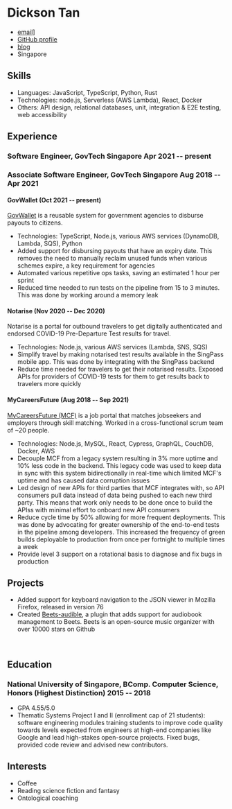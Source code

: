# Dickson Tan

<!-- The unordered list immediately after the h1 will be formatted on a single
line. It is intended to be used for contact details -->

- [email](mailto:dickson.tan.2013@gmail.com)]
- [GitHub profile](https://github.com/Neurrone/)
- [blog](https://neurrone.com)
- Singapore

<!-- The paragraph after the h1 and ul and before the first h2 is optional. It
is intended to be used for a short summary. -->

## Skills

- Languages: JavaScript, TypeScript, Python, Rust
- Technologies: node.js, Serverless (AWS Lambda), React, Docker
- Others: API design, relational databases, unit, integration & E2E testing, web accessibility

## Experience

<!-- You have to wrap the "left" and "right" half of these headings in spans by
hand -->

### <span>Software Engineer, GovTech Singapore</span> <span>Apr 2021 -- present</span>

### <span>Associate Software Engineer, GovTech Singapore</span> <span>Aug 2018 -- Apr 2021</span>

#### <span>GovWallet (Oct 2021 -- present)</span>

[GovWallet](https://www.developer.tech.gov.sg/technologies/platform/govwallet.html) is a reusable system for government agencies to disburse payouts to citizens.

- Technologies: TypeScript, Node.js, various AWS services (DynamoDB, Lambda, SQS), Python
- Added support for disbursing payouts that have an expiry date. This removes the need to manually reclaim unused funds when various schemes expire, a key requirement for agencies
- Automated various repetitive ops tasks, saving an estimated 1 hour per sprint
- Reduced time needed to run tests on the pipeline from 15 to 3 minutes. This was done by working around a memory leak

#### <span>Notarise (Nov 2020 -- Dec 2020)</span>

Notarise is a portal for outbound travelers to get digitally authenticated and endorsed COVID-19 Pre-Departure Test results for travel.

- Technologies: Node.js, various AWS services (Lambda, SNS, SQS)
- Simplify travel by making notarised test results available in the SingPass mobile app. This was done by integrating with the SingPass backend
- Reduce time needed for travelers to get their notarised results. Exposed APIs for providers of COVID-19 tests for them to get results back to travelers more quickly

#### <span>MyCareersFuture (Aug 2018 -- Sep 2021)</span>

[MyCareersFuture (MCF)](https://www.mycareersfuture.sg) is a job portal that matches jobseekers and employers through skill matching. Worked in a cross-functional scrum team of ~20 people.

- Technologies: Node.js, MySQL, React, Cypress, GraphQL, CouchDB, Docker, AWS
- Decouple MCF from a legacy system resulting in 3% more uptime and 10% less code in the backend. This legacy code was used to keep data in sync with this system bidirectionally in real-time which limited MCF's uptime and has caused data corruption issues
- Led design of new APIs for third parties that MCF integrates with, so API consumers pull data instead of data being pushed to each new third party. This means that work only needs to be done once to build the APIss with minimal effort to onboard new API consumers
- Reduce cycle time by 50% allowing for more frequent deployments. This was done by advocating for greater ownership of the end-to-end tests in the pipeline among developers. This increased the frequency of green builds deployable to production from once per fortnight to multiple times a week
- Provide level 3 support on a rotational basis to diagnose and fix bugs in production

## Projects

- Added support for keyboard navigation to the JSON viewer in Mozilla Firefox, released in version 76
- Created [Beets-audible](https://github.com/Neurrone/beets-audible), a plugin that adds support for audiobook management to Beets. Beets is an open-source music organizer with over 10000 stars on Github

<br>

## Education

### <span>National University of Singapore, BComp. Computer Science, Honors (Highest Distinction)</span> <span>2015 -- 2018</span>

- GPA 4.55/5.0
- Thematic Systems Project I and II (enrollment cap of 21 students): software engineering modules training students to improve code quality towards levels expected from engineers at high-end companies like Google and lead high-stakes open-source projects. Fixed bugs, provided code review and advised new contributors.

## Interests

- Coffee
- Reading science fiction and fantasy
- Ontological coaching
